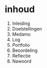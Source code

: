 # inhoud 
1. Inleiding  
2. Doelstellingen
3. Medamo
4. Log 
5. Portfolio
6. Beoordeling
7. Reflectie
8. Nawoord